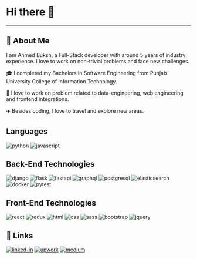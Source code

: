 # Hi there 👋
___

## 👨 About Me 

I am Ahmed Buksh, a Full-Stack developer with around 5 years of industry experience. I love to work on non-trivial 
problems and face new challenges.

🎓 I completed my Bachelors in Software Engineering from Punjab University College of Information Technology.

🔭 I love to work on problem related to data-engineering, web engineering and frontend integrations.

✈️ Besides coding, I love to travel and explore new areas.

## Languages
![python](https://img.shields.io/badge/Python-3776AB?style=for-the-badge&logo=python&logoColor=yellow)
![javascript](https://img.shields.io/badge/JavaScript-323330?style=for-the-badge&logo=javascript&logoColor=F7DF1E)

## Back-End Technologies
![django](https://img.shields.io/badge/Django-092E20?style=for-the-badge&logo=django&logoColor=white)
![flask](https://img.shields.io/badge/Flask-000000?style=for-the-badge&logo=flask&logoColor=white)
![fastapi](https://img.shields.io/badge/FastAPI-009688?style=for-the-badge&logo=fastapi&logoColor=white)
![graphql](https://img.shields.io/badge/GraphQL-E434AA?style=for-the-badge&logo=graphql&logoColor=white)
![postgresql](https://img.shields.io/badge/PostgreSQL-4169E1?style=for-the-badge&logo=postgresql&logoColor=white)
![elasticsearch](https://img.shields.io/badge/Elasticsearch-005571?style=for-the-badge&logo=elasticsearch&logoColor=white)
![docker](https://img.shields.io/badge/Docker-2496ED?style=for-the-badge&logo=docker&logoColor=white)
![pytest](https://img.shields.io/badge/Pytest-0A9EDC?style=for-the-badge&logo=pytest&logoColor=white)

## Front-End Technologies
![react](https://img.shields.io/badge/React-20232A?style=for-the-badge&logo=react&logoColor=61DAFB)
![redux](https://img.shields.io/badge/Redux-593D88?style=for-the-badge&logo=redux&logoColor=white)
![html](https://img.shields.io/badge/HTML5-E34F26?style=for-the-badge&logo=html5&logoColor=white)
![css](https://img.shields.io/badge/CSS3-1572B6?style=for-the-badge&logo=css3&logoColor=white)
![sass](https://img.shields.io/badge/SASS-CC6699?style=for-the-badge&logo=sass&logoColor=white)
![bootstrap](https://img.shields.io/badge/Bootstrap-563D7C?style=for-the-badge&logo=bootstrap&logoColor=white)
![jquery](https://img.shields.io/badge/jQuery-0769AD?style=for-the-badge&logo=jquery&logoColor=white)


## 🔗 Links
[![linked-in](https://img.shields.io/badge/Linked_In-0077B5?style=for-the-badge&logo=LinkedIn&logoColor=white)](https://www.linkedin.com/in/ahmed-buksh-5a1321b1/)
[![upwork](https://img.shields.io/badge/Upwork-6FDA44?style=for-the-badge&logo=Upwork&logoColor=white)](https://www.upwork.com/freelancers/~01701ecb3535f6f8b5)
[![medium](https://img.shields.io/badge/medium-000000?style=for-the-badge&logo=medium&logoColor=white)](https://medium.com/@ahmed.buksh26)
